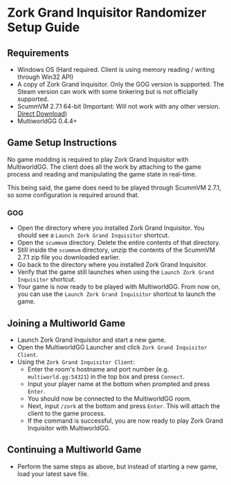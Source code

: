 # Zork Grand Inquisitor Randomizer Setup Guide

## Requirements

- Windows OS (Hard required. Client is using memory reading / writing through Win32 API)
- A copy of Zork Grand Inquisitor. Only the GOG version is supported. The Steam version can work with some tinkering but
  is not officially supported.
- ScummVM 2.7.1 64-bit (Important: Will not work with any other version. [Direct Download](https://downloads.scummvm.org/frs/scummvm/2.7.1/scummvm-2.7.1-win32-x86_64.zip))
- MultiworldGG 0.4.4+

## Game Setup Instructions

No game modding is required to play Zork Grand Inquisitor with MultiworldGG. The client does all the work by attaching to
the game process and reading and manipulating the game state in real-time.

This being said, the game does need to be played through ScummVM 2.7.1, so some configuration is required around that.

### GOG

- Open the directory where you installed Zork Grand Inquisitor. You should see a `Launch Zork Grand Inquisitor`
  shortcut.
- Open the `scummvm` directory. Delete the entire contents of that directory.
- Still inside the `scummvm` directory, unzip the contents of the ScummVM 2.7.1 zip file you downloaded earlier.
- Go back to the directory where you installed Zork Grand Inquisitor.
- Verify that the game still launches when using the `Launch Zork Grand Inquisitor` shortcut.
- Your game is now ready to be played with MultiworldGG. From now on, you can use the `Launch Zork Grand Inquisitor`
  shortcut to launch the game.

## Joining a Multiworld Game

- Launch Zork Grand Inquisitor and start a new game.
- Open the MultiworldGG Launcher and click `Zork Grand Inquisitor Client`.
- Using the `Zork Grand Inquisitor Client`:
  - Enter the room's hostname and port number (e.g. `multiworld.gg:54321`) in the top box and press `Connect`.
  - Input your player name at the bottom when prompted and press `Enter`.
  - You should now be connected to the MultiworldGG room.
  - Next, input `/zork` at the bottom and press `Enter`. This will attach the client to the game process.
  - If the command is successful, you are now ready to play Zork Grand Inquisitor with MultiworldGG.

## Continuing a Multiworld Game

- Perform the same steps as above, but instead of starting a new game, load your latest save file.

